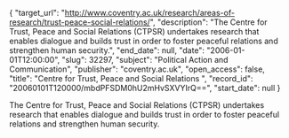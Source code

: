{
  "target_url": "http://www.coventry.ac.uk/research/areas-of-research/trust-peace-social-relations/", 
  "description": "The Centre for Trust, Peace and Social Relations (CTPSR) undertakes  research that enables dialogue and builds trust in order to foster peaceful relations and strengthen human security.", 
  "end_date": null, 
  "date": "2006-01-01T12:00:00", 
  "slug": 32297, 
  "subject": "Political Action and Communication", 
  "publisher": "coventry.ac.uk", 
  "open_access": false, 
  "title": "Centre for Trust, Peace and Social Relations ", 
  "record_id": "20060101T120000/mbdPFSDM0hU2mHvSXVYIrQ==", 
  "start_date": null
}

The Centre for Trust, Peace and Social Relations (CTPSR) undertakes  research that enables dialogue and builds trust in order to foster peaceful relations and strengthen human security.
